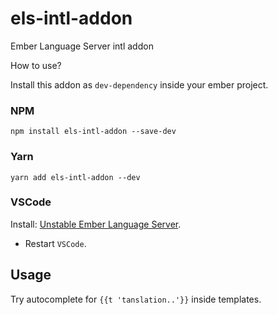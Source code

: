 # els-intl-addon
Ember Language Server intl addon

How to use?

Install this addon as `dev-dependency` inside your ember project.

### NPM
`npm install els-intl-addon --save-dev`

### Yarn
`yarn add els-intl-addon --dev`

### VSCode

Install: [Unstable Ember Language Server](https://marketplace.visualstudio.com/items?itemName=lifeart.vscode-ember-unstable).

* Restart `VSCode`.

## Usage 
Try autocomplete for `{{t 'tanslation..'}}` inside templates.